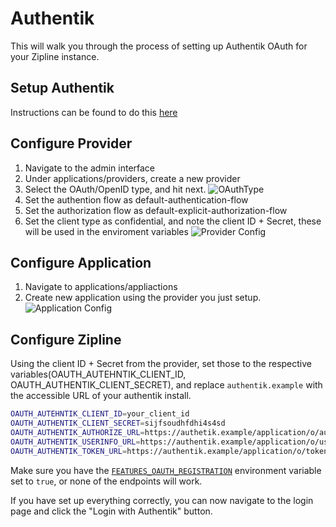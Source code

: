 # Authentik
This will walk you through the process of setting up Authentik OAuth for your Zipline instance.

## Setup Authentik
Instructions can be found to do this [here](https://goauthentik.io/docs/installation/)

## Configure Provider
1. Navigate to the admin interface
2. Under applications/providers, create a new provider
3. Select the OAuth/OpenID type, and hit next.
  ![OAuthType](/guides/zipline-provider-type.png)
5. Set the authention flow as default-authentication-flow
6. Set the authorization flow as default-explicit-authorization-flow
7. Set the client type as confidential, and note the client ID + Secret, these will be used in the enviroment variables
  ![Provider Config](/guide/provider-config-authentik.png)
## Configure Application
1. Navigate to applications/appliactions
2. Create new application using the provider you just setup.
  ![Application Config](/guide/authentik-application.png)
## Configure Zipline
Using the client ID + Secret from the provider, set those to the respective variables(OAUTH_AUTEHNTIK_CLIENT_ID, OAUTH_AUTHENTIK_CLIENT_SECRET), and replace `authentik.example` with the accessible URL of your authentik install.
```bash
OAUTH_AUTEHNTIK_CLIENT_ID=your_client_id
OAUTH_AUTHENTIK_CLIENT_SECRET=sijfsoudhfdhi4s4sd
OAUTH_AUTHENTIK_AUTHORIZE_URL=https://authetik.example/application/o/authorize/
OAUTH_AUTHENTIK_USERINFO_URL=https://authentik.example/application/o/userinfo/
OAUTH_AUTHENTIK_TOKEN_URL=https://authentik.example/application/o/token/
```

Make sure you have the [`FEATURES_OAUTH_REGISTRATION`](/docs/config/features#featuresoauthregistration) environment variable set to `true`, or none of the endpoints will work.

If you have set up everything correctly, you can now navigate to the login page and click the "Login with Authentik" button.
